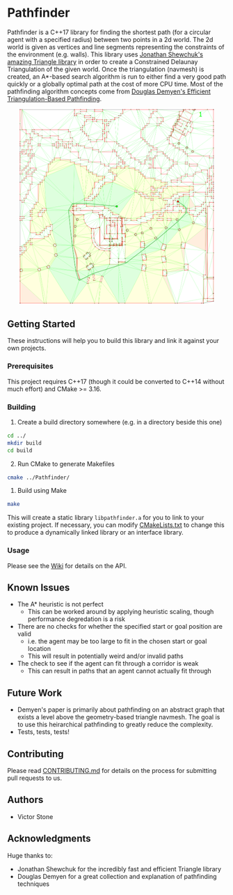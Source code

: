 # Pathfinder

Pathfinder is a C++17 library for finding the shortest path (for a circular agent with a specified radius) between two points in a 2d world. The 2d world is given as vertices and line segments representing the constraints of the environment (e.g. walls). This library uses [Jonathan Shewchuk's amazing Triangle library](https://www.cs.cmu.edu/~quake/triangle.html) in order to create a Constrained Delaunay Triangulation of the given world. Once the triangulation (navmesh) is created, an A*-based search algorithm is run to either find a very good path quickly or a globally optimal path at the cost of more CPU time. Most of the pathfinding algorithm concepts come from [Douglas Demyen's Efficient Triangulation-Based Pathfinding](https://skatgame.net/mburo/ps/thesis_demyen_2006.pdf).

<p align="center">
  <img src="./examples/complex_example.png" width="450" title="An example in a complex environment">
</p>

## Getting Started

These instructions will help you to build this library and link it against your own projects.

### Prerequisites

This project requires C++17 (though it could be converted to C++14 without much effort) and CMake >= 3.16.

### Building

1. Create a build directory somewhere (e.g. in a directory beside this one)

```bash
cd ../
mkdir build
cd build
```

2. Run CMake to generate Makefiles

```bash
cmake ../Pathfinder/
```

1. Build using Make

```bash
make
```

This will create a static library `libpathfinder.a` for you to link to your existing project. If necessary, you can modify [CMakeLists.txt](./CMakeLists.txt) to change this to produce a dynamically linked library or an interface library.

### Usage

Please see the [Wiki](https://github.com/SandSnip3r/Pathfinder/wiki) for details on the API.

## Known Issues

- The A* heuristic is not perfect
  - This can be worked around by applying heuristic scaling, though performance degredation is a risk
- There are no checks for whether the specified start or goal position are valid
  - i.e. the agent may be too large to fit in the chosen start or goal location
  - This will result in potentially weird and/or invalid paths
- The check to see if the agent can fit through a corridor is weak
  - This can result in paths that an agent cannot actually fit through

## Future Work

- Demyen's paper is primarily about pathfinding on an abstract graph that exists a level above the geometry-based triangle navmesh. The goal is to use this heirarchical pathfinding to greatly reduce the complexity.
- Tests, tests, tests!

## Contributing

Please read [CONTRIBUTING.md](./CONTRIBUTING.md) for details on the process for submitting pull requests to us.

## Authors

- Victor Stone

## Acknowledgments

Huge thanks to:

- Jonathan Shewchuk for the incredibly fast and efficient Triangle library
- Douglas Demyen for a great collection and explanation of pathfinding techniques
